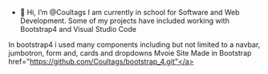 - 👋 Hi, I’m @Coultags
I am currently in school for Software and Web Development.
Some of my projects have included working with Bootstrap4 and Visual Studio Code


In bootstrap4 i used many components including but not limited to a navbar, jumbotron, form and, cards and dropdowns
Mvoie Site Made in Bootstrap
<a>href="https://github.com/Coultags/bootstrap_4.git"</a>

